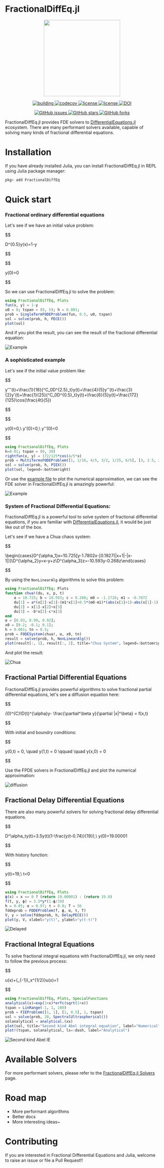 # FractionalDiffEq.jl

<p align="center">
<img width="250px" src="https://raw.githubusercontent.com/SciFracX/FractionalDiffEq.jl/master/docs/src/assets/logo.svg"/>
</p>


<p align="center">
  <a href="https://github.com/SciFracX/FractionalDiffEq.jl/actions?query=workflow%3ACI">
    <img alt="building" src="https://github.com/SciFracX/FractionalDiffEq.jl/workflows/CI/badge.svg">
  </a>
  <a href="https://codecov.io/gh/SciFracX/FractionalDiffEq.jl">
    <img alt="codecov" src="https://codecov.io/gh/SciFracX/FractionalDiffEq.jl/branch/master/graph/badge.svg">
  </a>
  <a href="https://scifracx.github.io/FractionalDiffEq.jl/dev/">
    <img src="https://img.shields.io/badge/docs-dev-blue.svg" alt="license">
  </a>
  <a href="https://github.com/SciFracX/FractionalDiffEq.jl/blob/master/LICENSE">
    <img src="https://img.shields.io/github/license/SciFracX/FractionalDiffEq.jl?style=flat-square" alt="license">
  </a>
  <a href="https://zenodo.org/badge/latestdoi/420992306">
  	<img src="https://zenodo.org/badge/420992306.svg" alt="DOI">
  </a>
</p>

<p align="center">
  <a href="https://github.com/SciFracX/FractionalDiffEq.jl/issues">
    <img alt="GitHub issues" src="https://img.shields.io/github/issues/SciFracX/FractionalDiffEq.jl?style=flat-square">
  </a>
  <a href="#">
    <img alt="GitHub stars" src="https://img.shields.io/github/stars/SciFracX/FractionalDiffEq.jl?style=flat-square">
  </a>
  <a href="https://github.com/SciFracX/FractionalDiffEq.jl/network">
    <img alt="GitHub forks" src="https://img.shields.io/github/forks/SciFracX/FractionalDiffEq.jl?style=flat-square">
  </a>
</p>

FractionalDiffEq.jl provides FDE solvers to [DifferentialEquations.jl](https://diffeq.sciml.ai/dev/) ecosystem. There are many performant solvers available, capable of solving many kinds of fractional differential equations.

# Installation

If you have already installed Julia, you can install FractionalDiffEq.jl in REPL using Julia package manager:

```julia
pkg> add FractionalDiffEq
```

# Quick start

### Fractional ordinary differential equations

Let's see if we have an initial value problem:

$$

D^{0.5}y(x)=1-y

$$


$$

y(0)=0

$$

So we can use FractionalDiffEq.jl to solve the problem:

```julia
using FractionalDiffEq, Plots
fun(x, y) = 1-y
u0 = 0; tspan = (0, 5); h = 0.001;
prob = SingleTermFODEProblem(fun, 0.5, u0, tspan)
sol = solve(prob, h, PECE())
plot(sol)
```

And if you plot the result, you can see the result of the fractional differential equation:

![Example](/docs/src/assets/simple_example.png)

### A sophisticated example

Let's see if the initial value problem like:

$$

y'''(t)+\frac{1}{16}{^C_0D^{2.5}_t}y(t)+\frac{4}{5}y''(t)+\frac{3}{2}y'(t)+\frac{1}{25}{^C_0D^{0.5}_t}y(t)+\frac{6}{5}y(t)=\frac{172}{125}\cos(\frac{4t}{5})

$$

$$

y(0)=0,\ y'(0)=0,\ y''(0)=0

$$

```julia
using FractionalDiffEq, Plots
h=0.01; tspan = (0, 30)
rightfun(x, y) = 172/125*cos(4/5*x)
prob = MultiTermsFODEProblem([1, 1/16, 4/5, 3/2, 1/25, 6/5], [3, 2.5, 2, 1, 0.5, 0], rightfun, [0, 0, 0, 0, 0, 0], (0, T))
sol = solve(prob, h, PIEX())
plot(sol, legend=:bottomright)
```

Or use the [example file](https://github.com/SciFracX/FractionalDiffEq.jl/blob/master/examples/complicated_example.jl) to plot the numerical approximation, we can see the FDE solver in FractionalDiffEq.jl is amazingly powerful:

![Example](docs/src/assets/complicated_example.png)

### System of Fractional Differential Equations:

FractionalDiffEq.jl is a powerful tool to solve system of fractional differential equations, if you are familiar with [DifferentialEquations.jl](https://github.com/SciML/DifferentialEquations.jl), it would be just like out of the box.

Let's see if we have a Chua chaos system:

$$

\begin{cases}D^{\alpha_1}x=10.725[y-1.7802x-[0.1927(|x+1|-|x-1|)]\\D^{\alpha_2}y=x-y+z\\D^{\alpha_3}z=-10.593y-0.268z\end{cases}

$$

By using the ```NonLinearAlg``` algorithms to solve this problem:

```julia
using FractionalDiffEq; Plots
function chua!(du, x, p, t)
    a = 10.725; b = 10.593; c = 0.268; m0 = -1.1726; m1 = -0.7872
    du[1] = a*(x[2]-x[1]-(m1*x[1]+0.5*(m0-m1)*(abs(x[1]+1)-abs(x[1]-1))))
    du[2] = x[1]-x[2]+x[3]
    du[3] = -b*x[2]-c*x[3]
end
α = [0.93, 0.99, 0.92];
x0 = [0.2; -0.1; 0.1];
h = 0.001; tn = 0.5;
prob = FODESystem(chua!, α, x0, tn)
result = solve(prob, h, NonLinearAlg())
plot(result[:, 1], result[:, 2], title="Chua System", legend=:bottomright)
```

And plot the result:

![Chua](docs/src/assets/chua.png)

## Fractional Partial Differential Equations

FractionalDiffEq.jl provides powerful algorithms to solve fractional partial differential equations, let's see a diffusion equation here:

$$

_{0}^{C}\!D_{t}^{\alpha}y- \frac{\partial^\beta y}{\partial |x|^\beta} = f(x,t)

$$

With initial and boundry conditions:

$$

y(0,t) = 0, \quad y(1,t) = 0 \qquad  \quad y(x,0) = 0

$$


Use the FPDE solvers in FractionalDiffEq.jl and plot the numerical approximation:

![diffusion](docs/src/assets/diffusion.png)


## Fractional Delay Differential Equations

There are also many powerful solvers for solving fractional delay differential equations.

$$

D^\alpha_ty(t)=3.5y(t)(1-\frac{y(t-0.74)}{19}),\ y(0)=19.00001

$$


With history function:

$$

y(t)=19,\ t<0

$$

```julia
using FractionalDiffEq, Plots
ϕ(x) = x == 0 ? (return 19.00001) : (return 19.0)
f(t, y, ϕ) = 3.5*y*(1-ϕ/19)
h = 0.05; α = 0.97; τ = 0.8; T = 56
fddeprob = FDDEProblem(f, ϕ, α, τ, T)
V, y = solve(fddeprob, h, DelayPECE())
plot(y, V, xlabel="y(t)", ylabel="y(t-τ)")
```

![Delayed](docs/src/assets/fdde_example.png)

## Fractional Integral Equations

To solve fractional integral equations with FractionalDiffEq.jl, we only need to follow the previous process:

$$

u(x)+{_{-1}I_x^{1/2}}u(x)=1

$$


```julia
using FractionalDiffEq, Plots, SpecialFunctions
analytical(x)=exp(1+x)*erfc(sqrt(1+x))
tspan = LinRange(-1, 1, 100)
prob = FIEProblem([1, 1], [1, 0.5], 1, tspan)
sol = solve(prob, 20, SpectralUltraspherical())
solanalytical = analytical.(xx)
plot(sol, title="Second kind Abel integral equation", label="Numerical")
plot!(tspan, solanalytical, ls=:dash, label="Analytical")
```

![Second kind Abel IE](docs/src/assets/abelinteqexample.png)


# Available Solvers

For more performant solvers, please refer to the [FractionalDiffEq.jl Solvers](https://scifracx.org/FractionalDiffEq.jl/dev/algorithms/) page.
# Road map

* More performant algorithms
* Better docs
* More interesting ideas~

# Contributing

If you are interested in Fractional Differential Equations and Julia, welcome to raise an issue or file a Pull Request!!